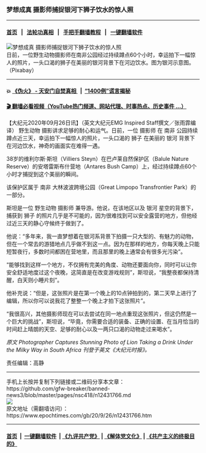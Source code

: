 ### 梦想成真 摄影师捕捉银河下狮子饮水的惊人照
------------------------

#### [首页](https://github.com/gfw-breaker/banned-news3/blob/master/README.md) &nbsp;&nbsp;|&nbsp;&nbsp; [法轮功真相](https://github.com/begood0513/basic/blob/master/README.md)  &nbsp;&nbsp;|&nbsp;&nbsp; [手把手翻墙教程](https://github.com/gfw-breaker/guides/wiki)  &nbsp;&nbsp;|&nbsp;&nbsp; [一键翻墙软件](https://github.com/gfw-breaker/nogfw/blob/master/README.md)  



<div><img alt="梦想成真 摄影师捕捉银河下狮子饮水的惊人照" class="attachment-djy_600_400 size-djy_600_400 wp-post-image" src="https://i.epochtimes.com/assets/uploads/2020/09/cosmos-1866602_960_720-600x400.jpg"/>
<div class="caption">
 日前，一位野生动物摄影师在南非公园经过持续蹲点60个小时，幸运拍下一幅惊人的照片，一头口渴的狮子在美丽的银河背景下在河边饮水。图为银河示意图。（Pixabay）
</div></div><hr/>

#### 💥 [《伪火》 - 天安门自焚真相 ](http://158.247.195.190:10000/videos/blog/weihuo.html)&nbsp; |&nbsp; [“1400例”谎言揭秘  ](http://158.247.195.190:10000/videos/blog/jiexi1400.html)

#### [ 🎬  翻墙必看视频（YouTube热门频道、网站代理、时事热点、历史事件 ...）](https://github.com/gfw-breaker/links/blob/master/banned.md)

<div><p>
 【大纪元2020年09月26日讯】（英文大纪元EMG Inspired Staff撰文／张雨霏编译）
 <ok href="https://www.epochtimes.com/gb/tag/%E9%87%8E%E7%94%9F%E5%8A%A8%E7%89%A9.html">
  野生动物
 </ok>
 摄影讲求足够的耐心和运气。日前，一位
 <ok href="https://www.epochtimes.com/gb/tag/%E6%91%84%E5%BD%B1%E5%B8%88.html">
  摄影师
 </ok>
 在
 <ok href="https://www.epochtimes.com/gb/tag/%E5%8D%97%E9%9D%9E.html">
  南非
 </ok>
 公园持续蹲点近三天，幸运拍下一幅惊人的照片，一头口渴的
 <ok href="https://www.epochtimes.com/gb/tag/%E7%8B%AE%E5%AD%90.html">
  狮子
 </ok>
 在美丽的
 <ok href="https://www.epochtimes.com/gb/tag/%E9%93%B6%E6%B2%B3.html">
  银河
 </ok>
 背景下在河边饮水，神奇的画面实在难得一遇。
</p>
<p>
 38岁的维利尔斯‧斯坦（Villiers Steyn）在巴卢莱自然保护区（Balule Nature Reserve）的安塔雷斯布什营地（Antares Bush Camp）上，经过持续蹲点60个小时才捕捉到这个美丽的瞬间。
</p>
<p>
</p>
<p>
 该保护区属于
 <ok href="https://www.epochtimes.com/gb/tag/%E5%8D%97%E9%9D%9E.html">
  南非
 </ok>
 大林波波跨境公园（Great Limpopo Transfrontier Park）的一部分。
</p>
<p>
 斯坦是一位
 <ok href="https://www.epochtimes.com/gb/tag/%E9%87%8E%E7%94%9F%E5%8A%A8%E7%89%A9.html">
  野生动物
 </ok>
 <ok href="https://www.epochtimes.com/gb/tag/%E6%91%84%E5%BD%B1%E5%B8%88.html">
  摄影师
 </ok>
 兼导游。他说，在该地区以及
 <ok href="https://www.epochtimes.com/gb/tag/%E9%93%B6%E6%B2%B3.html">
  银河
 </ok>
 星空的背景下，捕获到
 <ok href="https://www.epochtimes.com/gb/tag/%E7%8B%AE%E5%AD%90.html">
  狮子
 </ok>
 的照片几乎是不可能的，因为很难找到可以安全露营的地方，但他经过近三天的静心守候终于做到了。
</p>
<p>
 他说：“多年来，我一直梦想着在银河系背景下拍摄一只大型的、有魅力的动物，但在一个常去的游猎地点几乎做不到这一点。因为在那样的地方，你每天晚上只能短暂夜行，多数时间都困在营地里，而且那里的晚上通常会有很多光污染”。
</p>
<p>
 “能够找到这样一个地方，不仅拥有完美的角度、动物还要面向你，同时可以让你安全舒适地度过这个夜晚，这简直是在改变游戏规则”，斯坦说，“我整夜都保持清醒，白天则小睡片刻”。
</p>
<p>
 他补充说：“但是，这张照片是在第一个晚上的10点钟拍到的，第二天早上进行了编辑，所以你可以说我花了整整一个晚上才拍下这张照片”。
</p>
<p>
 “我很高兴，其他摄影师现在可以去尝试在同一地点重现这张照片，但这仍然是一个巨大的挑战”，斯坦说，“毕竟，你需要合适的装备、正确的设置、在当月恰当的时间赶上晴朗的天空、足够的耐心以及一两只口渴的动物走过来喝水”。
</p>
<p>
 <em>
  原文
 </em>
 <em>
  <ok href="https://www.theepochtimes.com/photographer-captures-stunning-photo-of-lion-taking-a-drink-under-the-milky-way-in-south-africa_3505275.html">
   Photographer Captures Stunning Photo of Lion Taking a Drink Under the Milky Way in South Africa
  </ok>
  刊登于英文《大纪元时报》。
 </em>
</p>
<p>
 责任编辑：高静
</p>
</div>
<hr/>
手机上长按并复制下列链接或二维码分享本文章：<br/>
https://github.com/gfw-breaker/banned-news3/blob/master/pages/nsc418/n12431766.md <br/>
<a href='https://github.com/gfw-breaker/banned-news3/blob/master/pages/nsc418/n12431766.md'><img src='https://github.com/gfw-breaker/banned-news3/blob/master/pages/nsc418/n12431766.md.png'/></a> <br/>
原文地址（需翻墙访问）：https://www.epochtimes.com/gb/20/9/26/n12431766.htm


------------------------
#### [首页](https://github.com/gfw-breaker/banned-news3/blob/master/README.md) &nbsp;|&nbsp; [一键翻墙软件](https://github.com/gfw-breaker/nogfw/blob/master/README.md) &nbsp;| [《九评共产党》](https://github.com/gfw-breaker/9ping.md/blob/master/README.md#九评之一评共产党是什么) | [《解体党文化》](https://github.com/gfw-breaker/jtdwh.md/blob/master/README.md) | [《共产主义的终极目的》](https://github.com/gfw-breaker/gczydzjmd.md/blob/master/README.md)


<img src='http://gfw-breaker.win/banned-news3/pages/nsc418/n12431766.md' width='0px' height='0px'/>